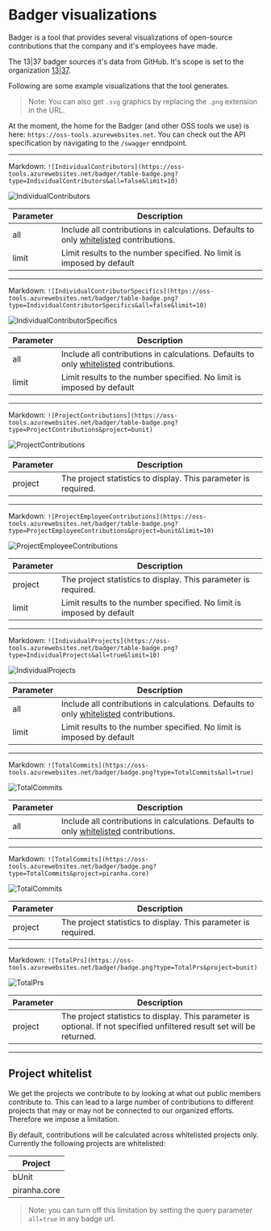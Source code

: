 # Badger visualizations

Badger is a tool that provides several visualizations of open-source contributions that the company and it's employees have made.

The 13|37 badger sources it's data from GitHub. It's scope is set to the organization [13|37](https://github.com/tretton37).

Following are some example visualizations that the tool generates.

> Note: You can also get `.svg` graphics by replacing the `.png` extension in the URL.

At the moment, the home for the Badger (and other OSS tools we use) is here: `https://oss-tools.azurewebsites.net`. You can check out the API specification by navigating to the `/swagger` enndpoint.

---

Markdown: `![IndividualContributors](https://oss-tools.azurewebsites.net/badger/table-badge.png?type=IndividualContributors&all=false&limit=10)`

![IndividualContributors](https://oss-tools.azurewebsites.net/badger/table-badge.png?type=IndividualContributors&all=false&limit=10)

| Parameter | Description                                                                                                  |
| --------- | ------------------------------------------------------------------------------------------------------------ |
| all       | Include all contributions in calculations. Defaults to only [whitelisted](#project-whitelist) contributions. |
| limit     | Limit results to the number specified. No limit is imposed by default                                        |

---

Markdown: `![IndividualContributorSpecifics](https://oss-tools.azurewebsites.net/badger/table-badge.png?type=IndividualContributorSpecifics&all=false&limit=10)`

![IndividualContributorSpecifics](https://oss-tools.azurewebsites.net/badger/table-badge.png?type=IndividualContributorSpecifics&all=false&limit=10)

| Parameter | Description                                                                                                  |
| --------- | ------------------------------------------------------------------------------------------------------------ |
| all       | Include all contributions in calculations. Defaults to only [whitelisted](#project-whitelist) contributions. |
| limit     | Limit results to the number specified. No limit is imposed by default                                        |

---

Markdown: `![ProjectContributions](https://oss-tools.azurewebsites.net/badger/table-badge.png?type=ProjectContributions&project=bunit)`

![ProjectContributions](https://oss-tools.azurewebsites.net/badger/table-badge.png?type=ProjectContributions&project=bunit)

| Parameter | Description                                                    |
| --------- | -------------------------------------------------------------- |
| project   | The project statistics to display. This parameter is required. |

---

Markdown: `![ProjectEmployeeContributions](https://oss-tools.azurewebsites.net/badger/table-badge.png?type=ProjectEmployeeContributions&project=bunit&limit=10)`

![ProjectEmployeeContributions](https://oss-tools.azurewebsites.net/badger/table-badge.png?type=ProjectEmployeeContributions&project=bunit&limit=10)

| Parameter | Description                                                           |
| --------- | --------------------------------------------------------------------- |
| project   | The project statistics to display. This parameter is required.        |
| limit     | Limit results to the number specified. No limit is imposed by default |

---

Markdown: `![IndividualProjects](https://oss-tools.azurewebsites.net/badger/table-badge.png?type=IndividualProjects&all=true&limit=10)`

![IndividualProjects](https://oss-tools.azurewebsites.net/badger/table-badge.png?type=IndividualProjects&all=true&limit=10)

| Parameter | Description                                                                                                  |
| --------- | ------------------------------------------------------------------------------------------------------------ |
| all       | Include all contributions in calculations. Defaults to only [whitelisted](#project-whitelist) contributions. |
| limit     | Limit results to the number specified. No limit is imposed by default                                        |

---

Markdown: `![TotalCommits](https://oss-tools.azurewebsites.net/badger/badge.png?type=TotalCommits&all=true)`

![TotalCommits](https://oss-tools.azurewebsites.net/badger/badge.png?type=TotalCommits&all=true)

| Parameter | Description                                                                                                  |
| --------- | ------------------------------------------------------------------------------------------------------------ |
| all       | Include all contributions in calculations. Defaults to only [whitelisted](#project-whitelist) contributions. |

---

Markdown: `![TotalCommits](https://oss-tools.azurewebsites.net/badger/badge.png?type=TotalCommits&project=piranha.core)`

![TotalCommits](https://oss-tools.azurewebsites.net/badger/badge.png?type=TotalCommits&project=piranha.core)

| Parameter | Description                                                    |
| --------- | -------------------------------------------------------------- |
| project   | The project statistics to display. This parameter is required. |

---

Markdown: `![TotalPrs](https://oss-tools.azurewebsites.net/badger/badge.png?type=TotalPrs&project=bunit)`

![TotalPrs](https://oss-tools.azurewebsites.net/badger/badge.png?type=TotalPrs&project=bunit)

| Parameter | Description                                                    |
| --------- | -------------------------------------------------------------- |
| project   | The project statistics to display. This parameter is optional. If not specified unfiltered result set will be returned.|

---

## Project whitelist

We get the projects we contribute to by looking at what out public members contribute to. This can lead to a large number of contributions to different projects that may or may not be connected to our organized efforts. Therefore we impose a limitation.

By default, contributions will be calculated across whitelisted projects only. Currently the following projects are whitelisted:

| Project      |
| ------------ |
| bUnit        |
| piranha.core |

> Note: you can turn off this limitation by setting the query parameter `all=true` in any badge url.
